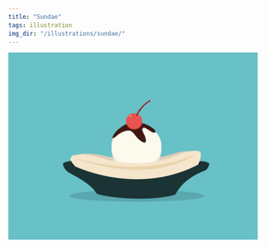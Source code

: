 ```yaml
---
title: "Sundae"
tags: illustration
img_dir: "/illustrations/sundae/"
---
```





![Sundae](/resources/work/illustrations/sundae/01.jpg)


